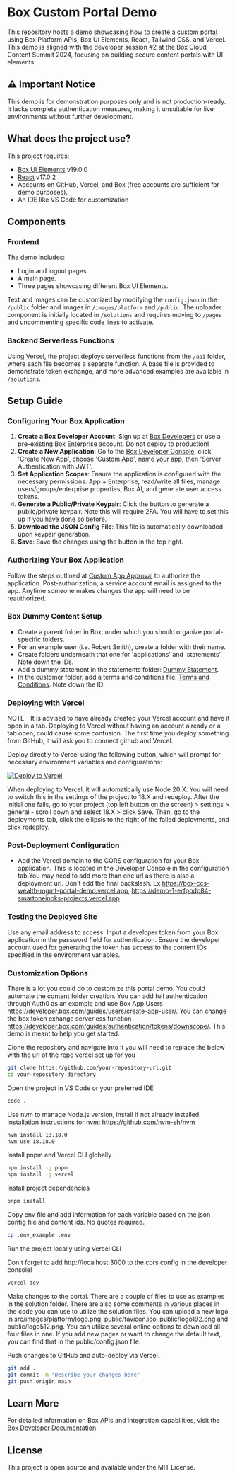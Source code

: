 # Box Custom Portal Demo

This repository hosts a demo showcasing how to create a custom portal using Box Platform APIs, Box UI Elements, React, Tailwind CSS, and Vercel. This demo is aligned with the developer session #2 at the Box Cloud Content Summit 2024, focusing on building secure content portals with UI elements.

## ⚠️ Important Notice

This demo is for demonstration purposes only and is not production-ready. It lacks complete authentication measures, making it unsuitable for live environments without further development.

## What does the project use?

This project requires:
- [Box UI Elements](https://developer.box.com/guides/embed/ui-elements/) v19.0.0
- [React](https://www.npmjs.com/package/react/v/17.0.2) v17.0.2
- Accounts on GitHub, Vercel, and Box (free accounts are sufficient for demo purposes).
- An IDE like VS Code for customization

## Components

### Frontend

The demo includes:
- Login and logout pages.
- A main page.
- Three pages showcasing different Box UI Elements.

Text and images can be customized by modifying the `config.json` in the `/public` folder and images in `/images/platform` and `/public`. The uploader component is initially located in `/solutions` and requires moving to `/pages` and uncommenting specific code lines to activate.

### Backend Serverless Functions

Using Vercel, the project deploys serverless functions from the `/api` folder, where each file becomes a separate function. A base file is provided to demonstrate token exchange, and more advanced examples are available in `/solutions`.

## Setup Guide

### Configuring Your Box Application

1. **Create a Box Developer Account**: Sign up at [Box Developers](https://account.box.com/signup/n/developer) or use a pre-existing Box Enterprise account. Do not deploy to production!
2. **Create a New Application**: Go to the [Box Developer Console](https://app.box.com/developers/console), click 'Create New App', choose 'Custom App', name your app, then 'Server Authentication with JWT'.
3. **Set Application Scopes**: Ensure the application is configured with the necessary permissions: App + Enterprise, read/write all files, manage users/groups/enterprise properties, Box AI, and generate user access tokens.
4. **Generate a Public/Private Keypair**: Click the button to generate a public/private keypair. Note this will require 2FA. You will have to set this up if you have done so before. 
5. **Download the JSON Config File**: This file is automatically downloaded upon keypair generation.
6. **Save**: Save the changes using the button in the top right.

### Authorizing Your Box Application

Follow the steps outlined at [Custom App Approval](https://developer.box.com/guides/authorization/custom-app-approval/) to authorize the application. Post-authorization, a service account email is assigned to the app. Anytime someone makes changes the app will need to be reauthorized. 

### Box Dummy Content Setup

- Create a parent folder in Box, under which you should organize portal-specific folders.
- For an example user (i.e. Robert Smith), create a folder with their name.
- Create folders underneath that one for 'applications' and 'statements'. Note down the IDs.
- Add a dummy statement in the statements folder: [Dummy Statement](https://cloud.box.com/s/gjsrr5jycgf2cuwr9zh11sy5n3clr4a9).
- In the customer folder, add a terms and conditions file: [Terms and Conditions](https://cloud.box.com/s/zi86p374v5kikavtq9xfgiziz9yxh9gh). Note down the ID.

### Deploying with Vercel

NOTE - It is advised to have already created your Vercel account and have it open in a tab. Deploying to Vercel without having an account already or a tab open, could cause some confusion. The first time you deploy something from GitHub, it will ask you to connect github and Vercel. 

Deploy directly to Vercel using the following button, which will prompt for necessary environment variables and configurations:

[![Deploy to Vercel](https://vercel.com/button)](https://vercel.com/new/clone?repository-url=https%3A%2F%2Fgithub.com%2Fbox-community%2Fbox-custom-portal-demo&env=REACT_APP_BOX_CONTENT_UPLOADER_FOLDER_ID,REACT_APP_BOX_UPLOADER_FOLDER_ID,REACT_APP_BOX_PREVIEW_FILE_ID,BOX_CLIENT_ID,BOX_CLIENT_SECRET,BOX_PUBLIC_KEY_ID,BOX_PASSPHRASE,BOX_ENTERPRISE_ID,BOX_PRIVATE_KEY&project-name=box-portal-demo&repository-name=box-portal-demo&build-command=pnpm%20run%20build&install-command=pnpm%20install)

When deploying to Vercel, it will automatically use Node 20.X. You will need to switch this in the settings of the project to 18.X and redeploy. After the initial one fails, go to your project (top left button on the screen) > settings > general - scroll down and select 18.X > click Save. Then, go to the deployments tab, click the ellipsis to the right of the failed deployments, and click redeploy.

### Post-Deployment Configuration

- Add the Vercel domain to the CORS configuration for your Box application. This is located in the Developer Console in the configuration tab.You may need to add more than one url as there is also a deployment url. Don't add the final backslash. Ex https://box-ccs-wealth-mgmt-portal-demo.vercel.app, https://demo-1-erfpodp84-smartoneinoks-projects.vercel.app

### Testing the Deployed Site

Use any email address to access. Input a developer token from your Box application in the password field for authentication. Ensure the developer account used for generating the token has access to the content IDs specified in the environment variables.

### Customization Options

There is a lot you could do to customize this portal demo. You could automate the content folder creation. You can add full authentication through Auth0 as an example and use Box App Users https://developer.box.com/guides/users/create-app-user/. You can change the box token exhange serverless function https://developer.box.com/guides/authentication/tokens/downscope/. This demo is meant to help you get started.

Clone the repository and navigate into it you will need to replace the below with the url of the repo vercel set up for you

```bash
git clone https://github.com/your-repository-url.git
cd your-repository-directory
```

Open the project in VS Code or your preferred IDE

```bash
code .
```

Use nvm to manage Node.js version, install if not already installed
Installation instructions for nvm: https://github.com/nvm-sh/nvm

```bash
nvm install 18.18.0
nvm use 18.18.0
```

Install pnpm and Vercel CLI globally

```bash
npm install -g pnpm
npm install -g vercel
```

Install project dependencies

```bash
pnpm install
```

Copy env file and add information for each variable based on the json config file and content ids. No quotes required.

```bash
cp .env_example .env
```

Run the project locally using Vercel CLI

Don't forget to add http://localhost:3000 to the cors config in the developer console!

```bash
vercel dev
```

Make changes to the portal. There are a couple of files to use as examples in the solution folder. There are also some comments in various places in the code you can use to utilize the solution files. You can upload a new logo in src/images/platform/logo.png, public/favicon.ico, public/logo192.png and public/logo512.png. You can utilize several online options to download all four files in one. If you add new pages or want to change the default text, you can find that in the public/config.json file.

Push changes to GitHub and auto-deploy via Vercel.

```bash
git add .
git commit -m "Describe your changes here"
git push origin main
```

## Learn More

For detailed information on Box APIs and integration capabilities, visit the [Box Developer Documentation](https://developer.box.com/).

## License

This project is open source and available under the MIT License.
